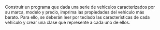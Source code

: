 

Construir un programa que dada una serie de vehiculos caracterizados por su marca, modelo y precio, imprima las propiedades del vehiculo más barato.
Para ello, se deberán leer por teclado las características de cada vehículo y crear una clase que represente a cada uno de ellos.
